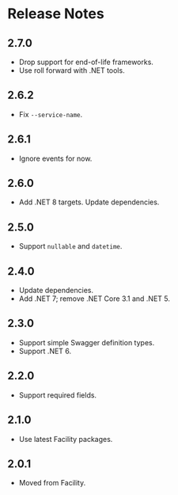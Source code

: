 # Release Notes

## 2.7.0

* Drop support for end-of-life frameworks.
* Use roll forward with .NET tools.

## 2.6.2

* Fix `--service-name`.

## 2.6.1

* Ignore events for now.

## 2.6.0

* Add .NET 8 targets. Update dependencies.

## 2.5.0

* Support `nullable` and `datetime`.

## 2.4.0

* Update dependencies.
* Add .NET 7; remove .NET Core 3.1 and .NET 5.

## 2.3.0

* Support simple Swagger definition types.
* Support .NET 6.

## 2.2.0

* Support required fields.

## 2.1.0

* Use latest Facility packages.

## 2.0.1

* Moved from Facility.
